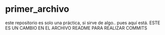 # primer_archivo
este repositorio es solo una práctica, si sirve de algo.. pues aquí está.
ESTE ES UN CAMBIO EN EL ARCHIVO README PARA REALIZAR COMMITS
